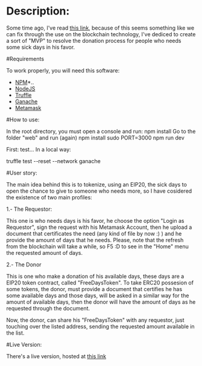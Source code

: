 # Description: 
Some time ago, I've read [this link](https://www.bbc.com/news/world-us-canada-45214174), because of this seems something like 
we can fix through the use on the blockchain technology, I've dediced to create a sort of "MVP" to resolve the donation process
for people who needs some sick days in his favor.


#Requirements

To work properly, you will need this software:

* [NPM](https://github.com/npm/cli)*..
* [NodeJS](https://github.com/nodejs/node)
* [Truffle](https://github.com/trufflesuite/truffle)
* [Ganache](https://github.com/trufflesuite/ganache-cli)
* [Metamask](https://metamask.io/)

#How to use:

In the root directory, you must open a console and run:
npm install 
Go to the folder "web" and run (again)
npm install
sudo PORT=3000 npm run dev 

First: test...
In a local way:

truffle test --reset --network ganache




#User story:

The main idea behind this is to tokenize, using an EIP20, the sick days to open the chance to give to someone who needs more, so 
I have cosidered the existence of two main profiles:

1.- The Requestor:

This one is who needs days is his favor, he choose the option "Login as Requestor", sign the request with his Metamask Account, then
he upload a document that certificates the need (any kind of file by now :) ) and he provide the amount of days that he needs. Please, note
that the refresh from the blockchain will take a while, so F5 :D to see in the "Home" menu the requested amount of days.

2.- The Donor

This is one who make a donation of his available days, these days are a EIP20 token contract, called "FreeDaysToken". To take ERC20 possesion of some 
tokens, the donor, must provide a document that certifies he has some available days and those days, will be asked in a similar way for the 
amount of available days, then the donor will have the amount of days as he requested through the document.

Now, the donor, can share his "FreeDaysToken" with any requestor, just touching over the listed address, sending the requested amount
available in the list.

#Live Version:

There's a live version, hosted at [this link](http://www.clpt.cl)
